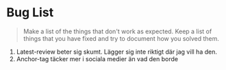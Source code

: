 # Bug List

> Make a list of the things that don't work as expected. Keep a list of things that you have fixed and try to document how you solved them.
1. Latest-review beter sig skumt. Lägger sig inte riktigt där jag vill ha den.
2. Anchor-tag täcker mer i sociala medier än vad den borde
